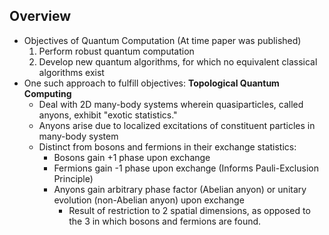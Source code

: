 ## Overview
* Objectives of Quantum Computation (At time paper was published)
  1. Perform robust quantum computation
  2. Develop new quantum algorithms, for which no equivalent classical algorithms exist
* One such approach to fulfill objectives: **Topological Quantum Computing**
  * Deal with 2D many-body systems wherein quasiparticles, called anyons, exhibit "exotic statistics."
  * Anyons arise due to localized excitations of constituent particles in many-body system
  * Distinct from bosons and fermions in their exchange statistics:
    * Bosons gain +1 phase upon exchange
    * Fermions gain -1 phase upon exchange (Informs Pauli-Exclusion Principle)
    * Anyons gain arbitrary phase factor (Abelian anyon) or unitary evolution (non-Abelian anyon) upon exchange
      * Result of restriction to 2 spatial dimensions, as opposed to the 3 in which bosons and fermions are found.

